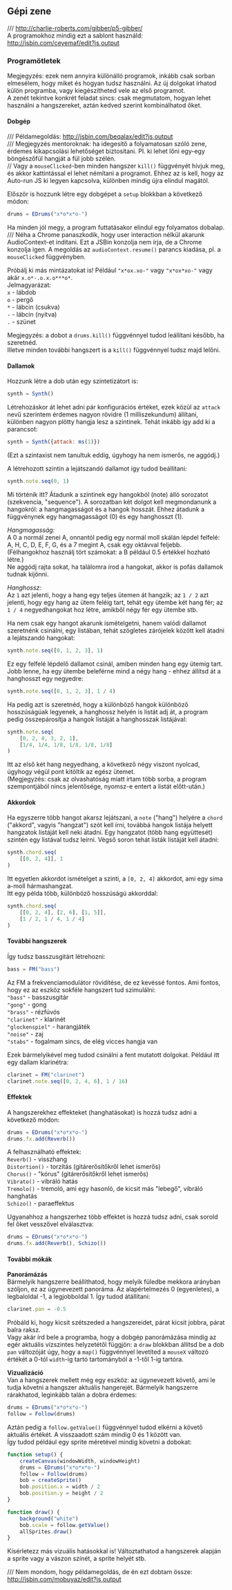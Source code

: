 ## Gépi zene

/// http://charlie-roberts.com/gibber/p5-gibber/  
A programokhoz mindig ezt a sablont használd: http://jsbin.com/ceyemaf/edit?js,output  

### Programötletek

Megjegyzés: ezek nem annyira különálló programok, inkább csak sorban elmesélem, hogy miket és hogyan tudsz használni. Az új dolgokat írhatod külön programba, vagy kiegészítheted vele az első programot.  
A zenét tekintve konkrét feladat sincs: csak megmutatom, hogyan lehet használni a hangszereket, aztán kedved szerint kombinálhatod őket.    

#### Dobgép
/// Példamegoldás: http://jsbin.com/beqalax/edit?js,output  
/// Megjegyzés mentoroknak: ha idegesítő a folyamatosan szóló zene, érdemes kikapcsolási lehetőséget biztosítani. Pl. ki lehet lőni egy-egy böngészőfül hangját a fül jobb szélén.  
// Vagy a `mouseClicked`-ben minden hangszer `kill()` függvényét hívjuk meg, és akkor kattintással el lehet némítani a programot. Ehhez az is kell, hogy az Auto-run JS ki legyen kapcsolva, különben mindig újra elindul magától.  

Először is hozzunk létre egy dobgépet a `setup` blokkban a következő módon:  
```javascript
drums = EDrums("x*o*x*o-")
```
Ha minden jól megy, a program futtatásakor elindul egy folyamatos dobalap.  
/// Néha a Chrome panaszkodik, hogy user interaction nélkül akarunk AudioContext-et indítani. Ezt a JSBin konzolja nem írja, de a Chrome konzolja igen. A megoldás az `audioContext.resume()` parancs kiadása, pl. a `mouseClicked` függvényben.   

Próbálj ki más mintázatokat is! Például `"x*ox.xo-"` vagy `"x*ox*xo-"` vagy akár `x.o*-.o.x.o***o*`.  
Jelmagyarázat:  
`x` - lábdob  
`o` - pergő  
`*` - lábcin (csukva)  
`-` - lábcin (nyitva)  
`.` - szünet  

Megjegyzés: a dobot a `drums.kill()` függvénnyel tudod leállítani később, ha szeretnéd.  
Illetve minden további hangszert is a `kill()` függvénnyel tudsz majd lelőni.  

#### Dallamok

Hozzunk létre a dob után egy szintetizátort is:  
```javascript
synth = Synth()
```
Létrehozáskor át lehet adni pár konfigurációs értéket, ezek közül az `attack` nevű szerintem érdemes nagyon rövidre (1 milliszekundum) állítani, különben nagyon plötty hangja lesz a szintinek. Tehát inkább így add ki a parancsot:  
```javascript
synth = Synth({attack: ms(1)})
```  
(Ezt a szintaxist nem tanultuk eddig, úgyhogy ha nem ismerős, ne aggódj.)  

A létrehozott szintin a lejátszandó dallamot így tudod beállítani:  
```javascript
synth.note.seq(0, 1)
```
Mi történik itt? Átadunk a szintinek egy hangokból (note) álló sorozatot (szekvencia, "sequence"). A sorozatban két dolgot kell megmondanunk a hangokról: a hangmagasságot és a hangok hosszát. Ehhez átadunk a függvénynek egy hangmagasságot (0) és egy hanghosszt (1).  

_Hangmagasság:_  
A 0 a normál zenei A, onnantól pedig egy normál moll skálán lépdel felfelé: A, H, C, D, E, F, G, és a 7 megint A, csak egy oktávval feljebb.  
(Félhangokhoz használj tört számokat: a B például 0.5 értékkel hozható létre.)  
Ne aggódj rajta sokat, ha találomra írod a hangokat, akkor is pofás dallamok tudnak kijönni.  

_Hanghossz:_  
Az `1` azt jelenti, hogy a hang egy teljes ütemen át hangzik; az `1 / 2` azt jelenti, hogy egy hang az ütem feléig tart, tehát egy ütembe két hang fér;  az `1 / 4` negyedhangokat hoz létre, amikből négy fér egy ütembe stb.  

Ha nem csak egy hangot akarunk ismételgetni, hanem valódi dallamot szeretnénk csinálni, egy listában, tehát szögletes zárójelek között kell átadni a lejátszandó hangokat:    
```javascript
synth.note.seq([0, 1, 2, 3], 1)
```
Ez egy felfelé lépdelő dallamot csinál, amiben minden hang egy ütemig tart. Jobb lenne, ha egy ütembe beleférne mind a négy hang - ehhez állítsd át a hanghosszt egy negyedre:  
```javascript
synth.note.seq([0, 1, 2, 3], 1 / 4)
```

Ha pedig azt is szeretnéd, hogy a különböző hangok különböző hosszúságúak legyenek, a hanghossz helyén is listát adj át, a program pedig összepárosítja a hangok listáját a hanghosszak listájával:  
```javascript
synth.note.seq(
    [0, 2, 4, 3, 2, 1],
    [1/4, 1/4, 1/8, 1/8, 1/8, 1/8]
)
```
Itt az első két hang negyedhang, a következő négy viszont nyolcad, úgyhogy végül pont kitöltik az egész ütemet.  
(Megjegyzés: csak az olvashatóság miatt írtam több sorba, a program szempontjából nincs jelentősége, nyomsz-e entert a listát előtt-után.)  

#### Akkordok

Ha egyszerre több hangot akarsz lejátszani, a `note` ("hang") helyére a `chord` ("akkord", vagyis "hangzat") szót kell írni, továbbá hangok listája helyett hangzatok listáját kell neki átadni. Egy hangzatot (több hang együttesét) szintén egy listával tudsz leírni. Végső soron tehát listák listáját kell átadni:  
```javascript
synth.chord.seq(
    [[0, 2, 4]], 1
)
```
Itt egyetlen akkordot ismételget a szinti, a `[0, 2, 4]` akkordot, ami egy sima a-moll hármashangzat.  
Itt egy példa több, különböző hosszúságú akkorddal:  
```javascript
synth.chord.seq(
    [[0, 2, 4], [2, 6], [1, 5]],
    [1 / 2, 1 / 4, 1 / 4]
)
```

#### További hangszerek

Így tudsz basszusgitárt létrehozni:  
```javascript
bass = FM("bass")
```

Az FM a frekvenciamodulátor rövidítése, de ez kevéssé fontos. Ami fontos, hogy ez az eszköz sokféle hangszert tud szimulálni:  
`"bass"` - basszusgitár  
`"gong"` - gong  
`"brass"` - rézfúvós  
`"clarinet"` - klarinét  
`"glockenspiel"` - harangjáték  
`"noise"` - zaj  
`"stabs"` -  fogalmam sincs, de elég vicces hangja van  

Ezek bármelyikével meg tudod csinálni a fent mutatott dolgokat. Például itt egy dallam klarinétra:  
```javascript
clarinet = FM("clarinet")
clarinet.note.seq([0, 2, 4, 6], 1 / 16)
```

#### Effektek

A hangszerekhez effekteket (hanghatásokat) is hozzá tudsz adni a következő módon:  
```javascript
drums = EDrums("x*o*x*o-")
drums.fx.add(Reverb())
``` 
A felhasználható effektek:  
`Reverb()` - visszhang  
`Distortion()` - torzítás (gitárerősítőkről lehet ismerős)  
`Chorus()` - "kórus" (gitárerősítőkről lehet ismerős)  
`Vibrato()` - vibráló hatás  
`Tremolo()` - tremoló, ami egy hasonló, de kicsit más "lebegő", vibráló hanghatás  
`Schizo()` - paraeffektus  

Ugyanahhoz a hangszerhez több effektet is hozzá tudsz adni, csak sorold fel őket vesszővel elválasztva:  
```javascript
drums = EDrums("x*o*x*o-")
drums.fx.add(Reverb(), Schizo())
```

#### További mókák

__Panorámázás__  
Bármelyik hangszerre beállíthatod, hogy melyik füledbe mekkora arányban szóljon, ez az úgynevezett panoráma. Az alapértelmezés 0 (egyenletes), a legbaloldal -1, a legjobboldal 1. Így tudod átállítani:  
```javascript
clarinet.pan = -0.5
```

Próbáld ki, hogy kicsit szétszeded a hangszereidet, párat kicsit jobbra, párat balra raksz.  
Vagy akár írd bele a programba, hogy a dobgép panorámázása mindig az egér aktuális vízszintes helyzetétől függjön: a `draw` blokkban állítsd be a dob `pan` változóját úgy, hogy a `map()` függvénnyel levetíted a `mouseX` változó értékét a 0-tól `width`-ig tartó tartományból a -1-től 1-ig tartóra.  

__Vizualizáció__  
Van a hangszerek mellett még egy eszköz: az úgynevezett követő, ami le tudja követni a hangszer aktuális hangerejét. Bármelyik hangszerre rárakhatod, leginkább talán a dobra érdemes:  
```javascript
drums = EDrums("x*o*x*o-")
follow = Follow(drums)
```
Aztán pedig a `follow.getValue()` függvénnyel tudod elkérni a követő aktuális értékét. A visszaadott szám mindig 0 és 1 között van.  
Így tudod például egy sprite méretével mindig követni a dobokat:  
```javascript
function setup() {
    createCanvas(windowWidth, windowHeight)
    drums = EDrums("x*o*x*o-")
    follow = Follow(drums)
    bob = createSprite()
    bob.position.x = width / 2
    bob.position.y = height / 2
}

function draw() {
    background("white")
    bob.scale = follow.getValue()
    allSprites.draw()
}
``` 

Kísérletezz más vizuális hatásokkal is! Változtathatod a hangszerek alapján a sprite vagy a vászon színét, a sprite helyét stb.  

/// Nem mondom, hogy példamegoldás, de én ezt dobtam össze: http://jsbin.com/mobuyaz/edit?js,output  
